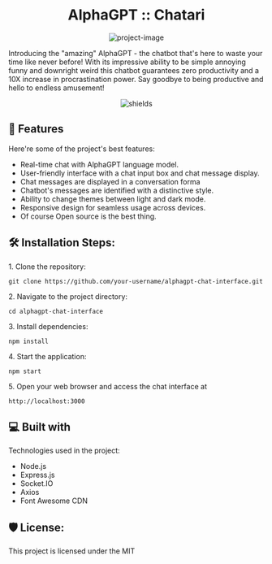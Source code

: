 <h1 align="center" id="title">AlphaGPT :: Chatari</h1>

<p align="center"><img src="https://socialify.git.ci/Chataribot/AlphaGPT/image?description=1&amp;descriptionEditable=This%20guarantees%20zero%20productivity%20and%20a%2010X%20increase%20in%20procrastination%20power!&amp;font=Source%20Code%20Pro&amp;forks=1&amp;issues=1&amp;language=1&amp;name=1&amp;owner=1&amp;pattern=Circuit%20Board&amp;pulls=1&amp;stargazers=1&amp;theme=Dark" alt="project-image"></p>

<p id="description">Introducing the "amazing" AlphaGPT - the chatbot that's here to waste your time like never before! With its impressive ability to be simple annoying funny and downright weird this chatbot guarantees zero productivity and a 10X increase in procrastination power. Say goodbye to being productive and hello to endless amusement!</p>

<p align="center"><img src="https://replit.com/badge?caption=Hosted%20on%20Replit" alt="shields"></p>

  
  
<h2>🧐 Features</h2>

Here're some of the project's best features:

*   Real-time chat with AlphaGPT language model.
*   User-friendly interface with a chat input box and chat message display.
*   Chat messages are displayed in a conversation forma
*   Chatbot's messages are identified with a distinctive style.
*   Ability to change themes between light and dark mode.
*   Responsive design for seamless usage across devices.
*   Of course Open source is the best thing.

<h2>🛠️ Installation Steps:</h2>

<p>1. Clone the repository:</p>

```
git clone https://github.com/your-username/alphagpt-chat-interface.git
```

<p>2. Navigate to the project directory:</p>

```
cd alphagpt-chat-interface
```

<p>3. Install dependencies:</p>

```
npm install
```

<p>4. Start the application:</p>

```
npm start
```

<p>5. Open your web browser and access the chat interface at</p>

```
http://localhost:3000
```

  
  
<h2>💻 Built with</h2>

Technologies used in the project:

*   Node.js
*   Express.js
*   Socket.IO
*   Axios
*   Font Awesome CDN

<h2>🛡️ License:</h2>

This project is licensed under the MIT
